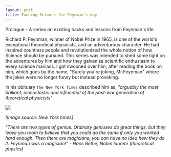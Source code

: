 ```yaml
---
layout: post
title: Funning Science the Feynman's way
---
```


Prologue - A series on exciting hacks and lessons from Feynman's life

Richard P. Feynman, winner of Nobel Prize in 1965, is one of the world's exceptional theoretical physicists, and an
adventurous character. He had inspired countless people and revolutionized the whole notion of how Science should be pursued.
This series was intended to shed some light on the adventures by him and how they galvanize scientific enthusiasm to every science maniacs.
I got swooned over him, after reading the book on him, which goes by the name, "Surely you're joking, Mr.Feynman" where the jokes were
no longer funny but instead provoking. 

In his obituary `The New York Times` described him as,
<i> "arguably the most brilliant, iconoclastic and influential 
of the post-war generation of theoretical physicists" </i>

<img src = "https://s1.nyt.com/timesmachine/pages/1/1988/02/17/676488_360W.png">

<i> [Image source: New York times] </i>

<i> "There are two types of genius. Ordinary geniuses do great things, but they leave you room 
to believe that you could do the same if only you worked hard enough. Then there are magicians,
you can have no idea how they do it. Feynman was a magician!" - Hans Bethe, Nobel laurete (theoretical physics) </i>



